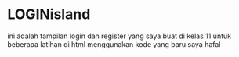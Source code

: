 # LOGINisland
ini adalah tampilan login dan register yang saya buat di kelas 11 untuk beberapa latihan di html menggunakan kode yang baru saya hafal
